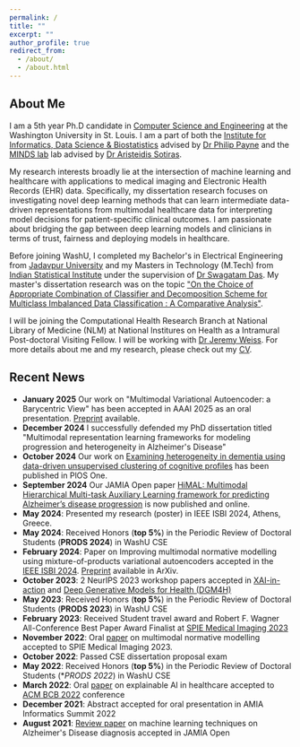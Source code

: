 ```yaml
---
permalink: /
title: ""
excerpt: ""
author_profile: true
redirect_from: 
  - /about/
  - /about.html
---
```


## About Me

I am a 5th year Ph.D candidate in [Computer Science and Engineering](https://cse.wustl.edu/index.html) at the Washington University in St. Louis. I am a part of both the [Institute for Informatics, Data Science & Biostatistics](https://i2db.wustl.edu/) advised by [Dr Philip Payne](https://i2db.wustl.edu/people/philip-payne/) and the [MINDS lab](https://www.mir.wustl.edu/research/research-centers/computational-imaging-research-center-circ/labs/sotiras-lab/) lab advised by [Dr Aristeidis Sotiras](https://asotiras.com/). 

My research interests broadly lie at the intersection of machine learning and healthcare with applications to medical imaging and Electronic Health Records (EHR) data. Specifically, my dissertation research focuses on investigating novel deep learning methods that can learn intermediate data-driven representations from multimodal healthcare data for interpreting model decisions for patient-specific clinical outcomes. I am passionate about bridging the gap between deep learning models and clinicians in terms of trust, fairness and deploying models in healthcare.

Before joining WashU, I completed my Bachelor's in Electrical Engineering from [Jadavpur University](http://www.jaduniv.edu.in/) and my Masters in Technology (M.Tech) from [Indian Statistical Institute](https://www.isical.ac.in/) under the supervision of [Dr Swagatam Das](https://www.isical.ac.in/~swagatam.das/). My master's dissertation research was on the topic ["On the Choice of Appropriate Combination of Classifier and Decomposition Scheme for Multiclass Imbalanced Data Classification : A Comparative Analysis"](http://library.isical.ac.in:8080/xmlui/bitstream/handle/10263/7259/Dissertation_final.pdf?sequence=1&isAllowed=y). 

<!--During my M.Tech, I visited the [SOS lab](https://www.bcs.tu-darmstadt.de/welcome/index.en.jsp) of TU Darmstadt for a summer internship where I worked on "Modeling communication in social networks by approximating Markov Chains" under the supervision of [Dr Heinz Koppl]() and [Dr Wasiur R. KhudaBukhsh](https://www.wasiur.xyz/).--> 

I will be joining the Computational Health Research Branch at National Library of Medicine (NLM) at National Institures on Health as a Intramural Post-doctoral Visiting Fellow. I will be working with [Dr Jeremy Weiss](https://www.nlm.nih.gov/research/researchstaff/WeissJeremy.html). For more details about me and my research, please check out my [CV](https://sayantankumar.github.io/files/Resume_latest.pdf).


## Recent News

* **January 2025** Our work on "Multimodal Variational Autoencoder: a Barycentric View" has been accepted in AAAI 2025 as an oral presentation. [Preprint](https://arxiv.org/pdf/2412.20487) available.
* **December 2024** I successfully defended my PhD dissertation titled "Multimodal representation learning frameworks for modeling progression and heterogeneity in Alzheimer's Disease"
* **October 2024** Our work on [Examining heterogeneity in dementia using data-driven unsupervised clustering of cognitive profiles](https://journals.plos.org/plosone/article?id=10.1371/journal.pone.0313425) has been published in PlOS One.
* **September 2024** Our JAMIA Open paper [HiMAL: Multimodal Hierarchical Multi-task Auxiliary Learning framework for predicting Alzheimer’s disease progression](https://academic.oup.com/jamiaopen/article/7/3/ooae087/7759862?login=true) is now published and online.
* **May 2024**: Presented my research (poster) in IEEE ISBI 2024, Athens, Greece.
* **May 2024**: Received Honors (**top 5%**) in the Periodic Review of Doctoral Students (**PRODS 2024**) in WashU CSE
* **February 2024**: Paper on Improving multimodal normative modelling using mixture-of-products variational autoencoders accepted in the [IEEE ISBI 2024](https://biomedicalimaging.org/2024/). [Preprint](https://arxiv.org/pdf/2312.00992.pdf) available in ArXiv.
* **October 2023**: 2 NeurIPS 2023 workshop papers accepted in [XAI-in-action](https://xai-in-action.github.io/) and [Deep Generative Models for Health (DGM4H)](https://sites.google.com/ethz.ch/dgm4h-neurips2023)
* **May 2023**: Received Honors (**top 5%**) in the Periodic Review of Doctoral Students (**PRODS 2023**) in WashU CSE
* **February 2023**: Received Student travel award and Robert F. Wagner All-Conference Best Paper Award Finalist at [SPIE Medical Imaging 2023](https://spie.org/conferences-and-exhibitions/medical-imaging/program#_=_)
* **November 2022**: Oral [paper](https://doi.org/10.1117/12.2654369) on multimodal normative modelling accepted to SPIE Medical Imaging 2023.
* **October 2022**: Passed CSE dissertation proposal exam
* **May 2022**: Received Honors (**top 5%**) in the Periodic Review of Doctoral Students (**PRODS 2022*) in WashU CSE
* **March 2022**: Oral [paper](https://dl.acm.org/doi/pdf/10.1145/3535508.3545547) on explainable AI in healthcare accepted to [ACM BCB 2022](https://acm-bcb.org/2022/) conference
* **December 2021**: Abstract accepted for oral presentation in AMIA Informatics Summit 2022
* **August 2021**: [Review paper](https://academic.oup.com/jamiaopen/article/4/3/ooab052/6334269) on machine learning techniques on Alzheimer's Disease diagnosis accepted in JAMIA Open

